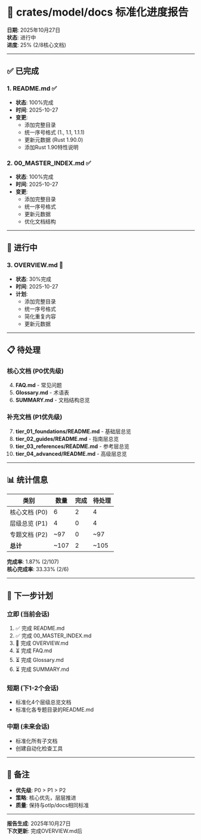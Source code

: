 # 📝 crates/model/docs 标准化进度报告

**日期**: 2025年10月27日  
**状态**: 进行中  
**进度**: 25% (2/8核心文档)

---

## ✅ 已完成

### 1. README.md ✅
- **状态**: 100%完成
- **时间**: 2025-10-27
- **变更**: 
  - 添加完整目录
  - 统一序号格式 (1., 1.1, 1.1.1)
  - 更新元数据 (Rust 1.90.0)
  - 添加Rust 1.90特性说明

### 2. 00_MASTER_INDEX.md ✅
- **状态**: 100%完成
- **时间**: 2025-10-27
- **变更**:
  - 添加完整目录
  - 统一序号格式
  - 更新元数据
  - 优化文档结构

---

## 🔄 进行中

### 3. OVERVIEW.md 🔄
- **状态**: 30%完成
- **时间**: 2025-10-27
- **计划**:
  - 添加完整目录
  - 统一序号格式
  - 简化重复内容
  - 更新元数据

---

## 📋 待处理

### 核心文档 (P0优先级)

4. **FAQ.md** - 常见问题
5. **Glossary.md** - 术语表
6. **SUMMARY.md** - 文档结构总览

### 补充文档 (P1优先级)

7. **tier_01_foundations/README.md** - 基础层总览
8. **tier_02_guides/README.md** - 指南层总览
9. **tier_03_references/README.md** - 参考层总览
10. **tier_04_advanced/README.md** - 高级层总览

---

## 📊 统计信息

| 类别 | 数量 | 完成 | 待处理 |
|------|------|------|--------|
| 核心文档 (P0) | 6 | 2 | 4 |
| 层级总览 (P1) | 4 | 0 | 4 |
| 专题文档 (P2) | ~97 | 0 | ~97 |
| **总计** | ~107 | 2 | ~105 |

**完成率**: 1.87% (2/107)  
**核心完成率**: 33.33% (2/6)

---

## 🎯 下一步计划

### 立即 (当前会话)
1. ✅ 完成 README.md
2. ✅ 完成 00_MASTER_INDEX.md
3. 🔄 完成 OVERVIEW.md
4. ⏳ 完成 FAQ.md
5. ⏳ 完成 Glossary.md
6. ⏳ 完成 SUMMARY.md

### 短期 (下1-2个会话)
- 标准化4个层级总览文档
- 标准化各专题目录的README.md

### 中期 (未来会话)
- 标准化所有子文档
- 创建自动化检查工具

---

## 📝 备注

- **优先级**: P0 > P1 > P2
- **策略**: 核心优先，层层推进
- **质量**: 保持与otlp/docs相同标准

---

**报告生成**: 2025年10月27日  
**下次更新**: 完成OVERVIEW.md后

